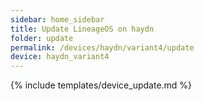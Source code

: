 ```yaml
---
sidebar: home_sidebar
title: Update LineageOS on haydn
folder: update
permalink: /devices/haydn/variant4/update
device: haydn_variant4
---
```

{% include templates/device_update.md %}
